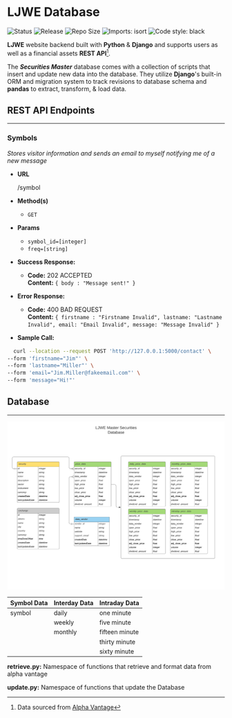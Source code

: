 # LJWE Database

![Status](https://img.shields.io/website?up_message=online&url=https%3A%2F%2Ffloating-headland-47828.herokuapp.com%2Fljwe%2F)
![Release](https://img.shields.io/github/v/release/leowotzak/ljwe-db)
![Repo Size](https://img.shields.io/github/repo-size/leowotzak/ljwe-db)
![Imports: isort](https://img.shields.io/badge/%20imports-isort-%231674b1?style=flat&labelColor=ef8336)
![Code style: black](https://img.shields.io/badge/code%20style-black-000000.svg)

**LJWE** website backend built with **Python** & **Django** and supports users as well as a financial assets **REST API**[^1].

The _**Securities Master**_ database comes with a collection of scripts that insert and update new data into the database. They utilize **Django**'s built-in ORM and migration system to track revisions to database schema and **pandas** to extract, transform, & load data.

[^1]: Data sourced from [Alpha Vantage](https://www.alphavantage.co/)

## REST API Endpoints

---

<!-- cSpell: disable -->
### Symbols

*Stores visitor information and sends an email to myself notifying me of a new message*

* **URL**

  /symbol

* **Method(s)**

  * `GET`

* **Params**
  * `symbol_id=[integer]`
  * `freq=[string]`

* **Success Response:**

  * **Code:** 202 ACCEPTED \
    **Content:** `{ body : "Message sent!" }`

* **Error Response:**

  * **Code:** 400 BAD REQUEST \
    **Content:**
    `{ firstname : "Firstname Invalid", lastname: "Lastname Invalid", email: "Email Invalid", message: "Message Invalid" }`

* **Sample Call:**
```bash
  curl --location --request POST 'http://127.0.0.1:5000/contact' \
--form 'firstname="Jim"' \
--form 'lastname="Miller"' \
--form 'email="Jim.Miller@fakeemail.com"' \
--form 'message="Hi!"'
```

<!-- cSpell: enable -->

## Database

---

![database_schema](ljwedb.png)

| Symbol Data | Interday Data | Intraday Data |
|----|----|----|
| symbol | daily | one minute |
|| weekly | five minute |
|| monthly | fifteen minute |
||| thirty minute |
||| sixty minute |

**retrieve.py:** Namespace of functions that retrieve and format data from alpha vantage

**update.py:** Namespace of functions that update the Database